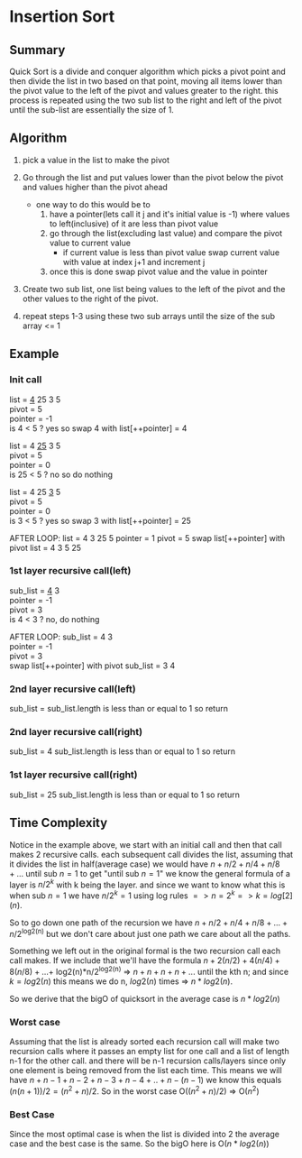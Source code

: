 # Insertion Sort

## Summary

Quick Sort is a divide and conquer algorithm which picks a pivot point and then divide the list in two based on that point, moving all items lower than the pivot value to the left of the pivot and values greater to the right. this process is repeated using the two sub list to the right and left of the pivot until the sub-list are essentially the size of 1.

## Algorithm

1. pick a value in the list to make the pivot

2. Go through the list and put values lower than the pivot below the pivot and values higher than the pivot ahead

   - one way to do this would be to
     1. have a pointer(lets call it j and it's initial value is -1) where values to left(inclusive) of it are less than pivot value
     2. go through the list(excluding last value) and compare the pivot value to current value
        - if current value is less than pivot value swap current value with value at index j+1 and increment j
     3. once this is done swap pivot value and the value in pointer

3. Create two sub list, one list being values to the left of the pivot and the other values to the right of the pivot.

4. repeat steps 1-3 using these two sub arrays until the size of the sub array <= 1

## Example

### Init call

list = <ins>4</ins> 25 3 5  
pivot = 5  
pointer = -1  
is 4 < 5 ? yes so swap 4 with list[++pointer] = 4

list = 4 <ins>25</ins> 3 5  
pivot = 5  
pointer = 0  
is 25 < 5 ? no so do nothing

list = 4 25 <ins>3</ins> 5  
pivot = 5  
pointer = 0  
is 3 < 5 ? yes so swap 3 with list[++pointer] = 25

AFTER LOOP:
list = 4 3 25 5
pointer = 1
pivot = 5
swap list[++pointer] with pivot
list = 4 3 5 25

### 1st layer recursive call(left)

sub_list = <ins>4</ins> 3  
pointer = -1  
pivot = 3  
is 4 < 3 ? no, do nothing

AFTER LOOP:
sub_list = 4 3  
pointer = -1  
pivot = 3  
swap list[++pointer] with pivot
sub_list = 3 4

### 2nd layer recursive call(left)

sub_list =
sub_list.length is less than or equal to 1 so return

### 2nd layer recursive call(right)

sub_list = 4
sub_list.length is less than or equal to 1 so return

### 1st layer recursive call(right)

sub_list = 25
sub_list.length is less than or equal to 1 so return

## Time Complexity

Notice in the example above, we start with an initial call and then that call makes 2 recursive calls. each subsequent call divides the list, assuming that it divides the list in half(average case) we would have $n+n/2+n/4+n/8+...$ until sub $n=1$ to get "until sub $n=1$" we know the general formula of a layer is $n/2^k$ with k being the layer. and since we want to know what this is when sub $n=1$ we have $n/2^k = 1$ using log rules $=> n = 2^k => k=log[2](n)$.

So to go down one path of the recursion we have $n+n/2+n/4+n/8+...+n/2$<sup>log2(n)</sup> but we don't care about just one path we care about all the paths.

Something we left out in the original formal is the two recursion call each call makes. If we include that we'll have the formula
$n+2(n/2)+4(n/4)+8(n/8)+...+$ log2(n)\*n/2<sup>log2(n)</sup> => $n+n+n+n+...$ until the kth n; and since $k = log2(n)$ this means we do n, $log2(n)$ times => $n*log2(n)$.

So we derive that the bigO of quicksort in the average case is $n*log2(n)$

### Worst case

Assuming that the list is already sorted each recursion call will make two recursion calls where it passes an empty list for one call and a list of length n-1 for the other call. and there will be n-1 recursion calls/layers since only one element is being removed from the list each time. This means we will have
$n+n-1+n-2+n-3+n-4+..+n-(n-1)$ we know this equals $(n(n+1))/2 = (n^2+n)/2$. So in the worst case O($(n^2+n)/2$) => O($n^2$)

### Best Case

Since the most optimal case is when the list is divided into 2 the average case and the best case is the same. So the bigO here is O($n*log2(n)$)
